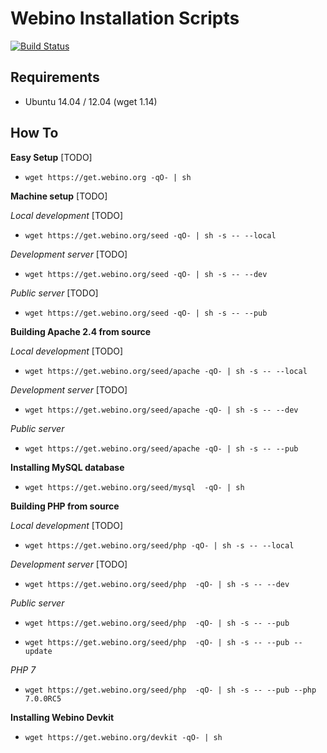 # Webino Installation Scripts

[![Build Status](https://travis-ci.org/webino/get.webino.org.svg?branch=develop)](https://travis-ci.org/webino/get.webino.org) 


## Requirements

- Ubuntu 14.04 / 12.04 (wget 1.14)


## How To

**Easy Setup** [TODO]

- `wget https://get.webino.org -qO- | sh`


**Machine setup** [TODO]

*Local development* [TODO]

- `wget https://get.webino.org/seed -qO- | sh -s -- --local`

*Development server* [TODO]

- `wget https://get.webino.org/seed -qO- | sh -s -- --dev`

*Public server* [TODO]

- `wget https://get.webino.org/seed -qO- | sh -s -- --pub`


**Building Apache 2.4 from source**

*Local development* [TODO]

- `wget https://get.webino.org/seed/apache -qO- | sh -s -- --local`

*Development server* [TODO]

- `wget https://get.webino.org/seed/apache -qO- | sh -s -- --dev`

*Public server*

- `wget https://get.webino.org/seed/apache -qO- | sh -s -- --pub`


**Installing MySQL database**

- `wget https://get.webino.org/seed/mysql  -qO- | sh`


**Building PHP from source**

*Local development* [TODO]

- `wget https://get.webino.org/seed/php -qO- | sh -s -- --local`

*Development server* [TODO]

- `wget https://get.webino.org/seed/php  -qO- | sh -s -- --dev`

*Public server*

- `wget https://get.webino.org/seed/php  -qO- | sh -s -- --pub`

- `wget https://get.webino.org/seed/php  -qO- | sh -s -- --pub --update`

*PHP 7*

- `wget https://get.webino.org/seed/php  -qO- | sh -s -- --pub --php 7.0.0RC5`


**Installing Webino Devkit**

- `wget https://get.webino.org/devkit -qO- | sh`
